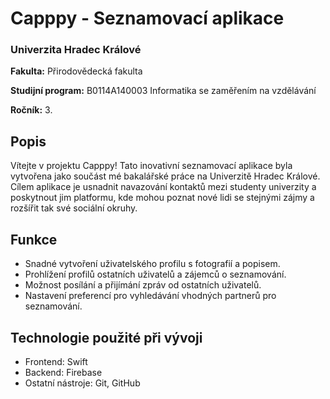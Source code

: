 <!DOCTYPE html>
<html>
<head>
</head>
<body>
  <h1>Capppy - Seznamovací aplikace</h1>

  <h3>Univerzita Hradec Králové</h3>
  <p><strong>Fakulta:</strong> Přirodovědecká fakulta</p>
  <p><strong>Studijní program:</strong> B0114A140003 Informatika se zaměřením na vzdělávání</p>
  <p><strong>Ročník:</strong> 3.</p>


  <h2>Popis</h2>
  <p>Vítejte v projektu Capppy! Tato inovativní seznamovací aplikace byla vytvořena jako součást mé bakalářské práce na Univerzitě Hradec Králové. Cílem aplikace je usnadnit navazování kontaktů mezi studenty univerzity a poskytnout jim platformu, kde mohou poznat nové lidi se stejnými zájmy a rozšířit tak své sociální okruhy.</p>

  <h2>Funkce</h2>
  <ul>
    <li>Snadné vytvoření uživatelského profilu s fotografií a popisem.</li>
    <li>Prohlížení profilů ostatních uživatelů a zájemců o seznamování.</li>
    <li>Možnost posílání a přijímání zpráv od ostatních uživatelů.</li>
    <li>Nastavení preferencí pro vyhledávání vhodných partnerů pro seznamování.</li>
  </ul>

  <h2>Technologie použité při vývoji</h2>
  <ul>
    <li>Frontend: Swift</li>
    <li>Backend: Firebase</li>
    <li>Ostatní nástroje: Git, GitHub</li>
  </ul>


</body>
</html>
